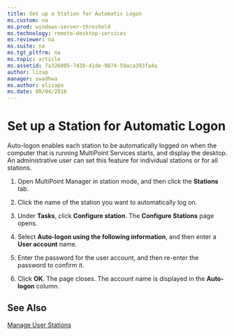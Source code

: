 ```yaml
---
title: Set up a Station for Automatic Logon
ms.custom: na
ms.prod: windows-server-threshold
ms.technology: remote-desktop-services
ms.reviewer: na
ms.suite: na
ms.tgt_pltfrm: na
ms.topic: article
ms.assetid: 7a326085-7438-41de-9874-59aca393fa4a
author: lizap
manager: swadhwa
ms.author: elizapo
ms.date: 08/04/2016
---
```

# Set up a Station for Automatic Logon
Auto-logon enables each station to be automatically logged on when the computer that is running MultiPoint Services starts, and display the desktop. An administrative user can set this feature for individual stations or for all stations.  
  
1.  Open MultiPoint Manager in station mode, and then click the **Stations** tab.  
  
2.  Click the name of the station you want to automatically log on.  
  
3.  Under  **Tasks**, click **Configure station**. The **Configure Stations** page opens.  
  
4.  Select **Auto-logon using the following information**, and then enter a **User account** name.  
  
5.  Enter the password for the user account, and then re-enter the password to confirm it.  
  
6.  Click **OK**. The page closes. The account name is displayed in the **Auto-logon** column.  
  
## See Also  
[Manage User Stations](Manage-User-Stations.md)